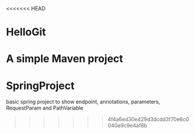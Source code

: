 <<<<<<< HEAD
# HelloGit
A simple Maven project
=======
# SpringProject
basic spring project to show endpoint, annotations, parameters, RequestParam and PathVariable 
>>>>>>> 4f4a6ed30e429d3dcdd3f70e6c0040e9c9e4af8b
